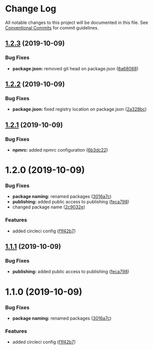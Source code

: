 # Change Log

All notable changes to this project will be documented in this file.
See [Conventional Commits](https://conventionalcommits.org) for commit guidelines.

## [1.2.3](https://github.com/robertLichtnow/circleci-test/compare/@lichtnow/banana@1.2.2...@lichtnow/banana@1.2.3) (2019-10-09)


### Bug Fixes

* **package.json:** removed git head on package.json ([8a68088](https://github.com/robertLichtnow/circleci-test/commit/8a68088))





## [1.2.2](https://github.com/robertLichtnow/circleci-test/compare/@lichtnow/banana@1.2.1...@lichtnow/banana@1.2.2) (2019-10-09)


### Bug Fixes

* **package.json:** fixed registry location on package.json ([2a328bc](https://github.com/robertLichtnow/circleci-test/commit/2a328bc))





## [1.2.1](https://github.com/robertLichtnow/circleci-test/compare/@lichtnow/banana@1.2.0...@lichtnow/banana@1.2.1) (2019-10-09)


### Bug Fixes

* **npmrc:** added npmrc configuration ([6b3dc22](https://github.com/robertLichtnow/circleci-test/commit/6b3dc22))





# 1.2.0 (2019-10-09)


### Bug Fixes

* **package naming:** renamed packages ([3016a7c](https://github.com/robertLichtnow/circleci-test/commit/3016a7c))
* **publishing:** added public access to publishing ([feca798](https://github.com/robertLichtnow/circleci-test/commit/feca798))
* changed package name ([2c9032e](https://github.com/robertLichtnow/circleci-test/commit/2c9032e))


### Features

* added circleci config ([f1f42b7](https://github.com/robertLichtnow/circleci-test/commit/f1f42b7))





## [1.1.1](https://github.com/robertLichtnow/circleci-test/compare/@testing/banana@1.1.0...@testing/banana@1.1.1) (2019-10-09)


### Bug Fixes

* **publishing:** added public access to publishing ([feca798](https://github.com/robertLichtnow/circleci-test/commit/feca798))





# 1.1.0 (2019-10-09)


### Bug Fixes

* **package naming:** renamed packages ([3016a7c](https://github.com/robertLichtnow/circleci-test/commit/3016a7c))


### Features

* added circleci config ([f1f42b7](https://github.com/robertLichtnow/circleci-test/commit/f1f42b7))
